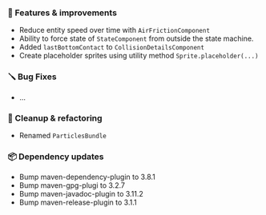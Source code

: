 ### 🚀 Features & improvements

- Reduce entity speed over time with `AirFrictionComponent`
- Ability to force state of `StateComponent` from outside the state machine.
- Added `lastBottomContact` to `CollisionDetailsComponent`
- Create placeholder sprites using utility method `Sprite.placeholder(...)`

### 🪛 Bug Fixes

- ...

### 🧽 Cleanup & refactoring

- Renamed `ParticlesBundle`

### 📦 Dependency updates

- Bump maven-dependency-plugin to 3.8.1
- Bump maven-gpg-plugi to 3.2.7
- Bump maven-javadoc-plugin to 3.11.2
- Bump maven-release-plugin to 3.1.1